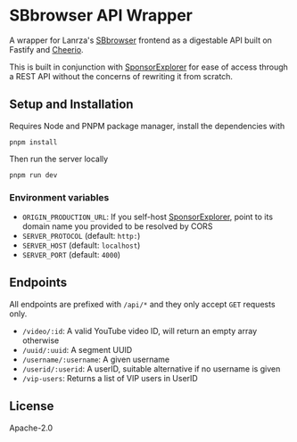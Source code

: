 # SBbrowser API Wrapper

A wrapper for Lanrza's [SBbrowser][sbb] frontend as a digestable API built on Fastify and [Cheerio][cheerio].

This is built in conjunction with [SponsorExplorer][se] for ease of access through a REST API without
the concerns of rewriting it from scratch.

## Setup and Installation

Requires Node and PNPM package manager, install the dependencies with

```console
pnpm install
```

Then run the server locally

```console
pnpm run dev
```

### Environment variables

- `ORIGIN_PRODUCTION_URL`: If you self-host [SponsorExplorer][se], point to its domain name you provided to be resolved by CORS
- `SERVER_PROTOCOL` (default: `http:`)
- `SERVER_HOST` (default: `localhost`)
- `SERVER_PORT` (default: `4000`)

## Endpoints

All endpoints are prefixed with `/api/*` and they only accept `GET` requests only.

- `/video/:id`: A valid YouTube video ID, will return an empty array otherwise
- `/uuid/:uuid`: A segment UUID
- `/username/:username`: A given username
- `/userid/:userid`: A userID, suitable alternative if no username is given
- `/vip-users`: Returns a list of VIP users in UserID

## License

Apache-2.0

[se]: https://github.com/kuroji-fusky/SponsorExplorer
[sbb]: https://sb.ltn.fi
[cheerio]: https://github.com/cheeriojs/cheerio
